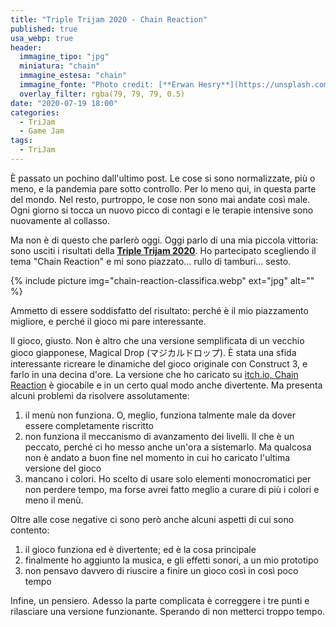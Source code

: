 ```yaml
---
title: "Triple Trijam 2020 - Chain Reaction"
published: true
usa_webp: true
header:
  immagine_tipo: "jpg"
  miniatura: "chain"
  immagine_estesa: "chain"
  immagine_fonte: "Photo credit: [**Erwan Hesry**](https://unsplash.com/@erwanhesry)"
  overlay_filter: rgba(79, 79, 79, 0.5)
date: "2020-07-19 18:00"
categories:
  - TriJam
  - Game Jam
tags:
  - TriJam
---
```


È passato un pochino dall'ultimo post. Le cose si sono normalizzate, più o meno, e la pandemia pare sotto controllo. Per lo meno qui, in questa parte del mondo. Nel resto, purtroppo, le cose non sono mai andate così male. Ogni giorno si tocca un nuovo picco di contagi e le terapie intensive sono nuovamente al collasso.

Ma non è di questo che parlerò oggi. Oggi parlo di una mia piccola vittoria: sono usciti i risultati della [**Triple Trijam 2020**](https://itch.io/jam/triple-trijam-2020/results). Ho partecipato scegliendo il tema "Chain Reaction" e mi sono piazzato... rullo di tamburi... sesto.

{% include picture img="chain-reaction-classifica.webp" ext="jpg" alt="" %}

Ammetto di essere soddisfatto del risultato: perché è il mio piazzamento migliore, e perché il gioco mi pare interessante.

Il gioco, giusto. Non è altro che una versione semplificata di un vecchio gioco giapponese, Magical Drop (マジカルドロップ). È stata una sfida interessante ricreare le dinamiche del gioco originale con Construct 3, e farlo in una decina d'ore. La versione che ho caricato su [itch.io, Chain Reaction](https://el3um4s.itch.io/chain-reaction) è giocabile e in un certo qual modo anche divertente. Ma presenta alcuni problemi da risolvere assolutamente:

1. il menù non funziona. O, meglio, funziona talmente male da dover essere completamente riscritto
2. non funziona il meccanismo di avanzamento dei livelli. Il che è un peccato, perché ci ho  messo anche un'ora a sistemarlo. Ma qualcosa non è andato a buon fine nel momento in cui ho caricato l'ultima versione del gioco
3. mancano i colori. Ho scelto di usare solo elementi monocromatici per non perdere tempo, ma forse avrei fatto meglio a curare di più i colori e meno il menù.

Oltre alle cose negative ci sono però anche alcuni aspetti di cui sono contento:

1. il gioco funziona ed è divertente; ed è la cosa principale
2. finalmente ho aggiunto la musica, e gli effetti sonori, a un mio prototipo
3. non pensavo davvero di riuscire a finire un gioco così in così poco tempo

Infine, un pensiero. Adesso la parte complicata è correggere i tre punti e rilasciare una versione funzionante. Sperando di non metterci troppo tempo.

